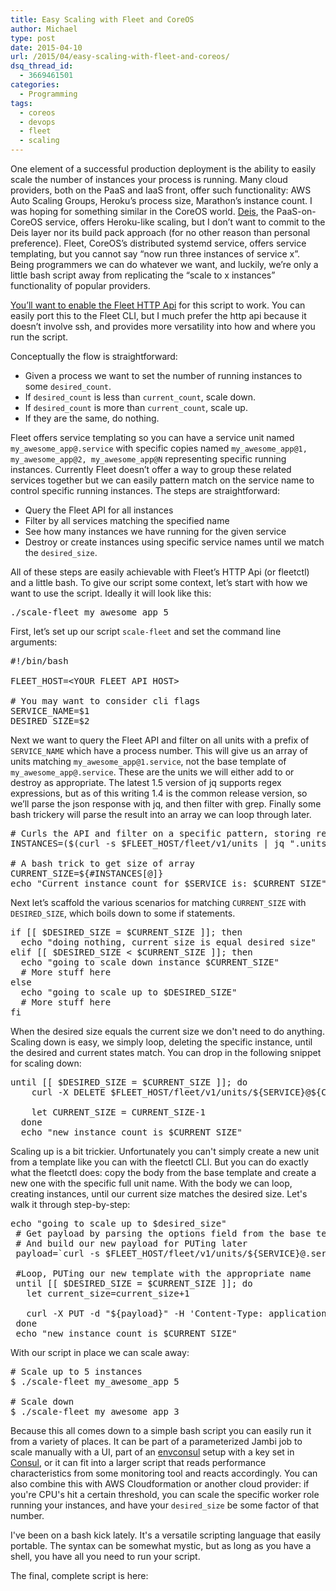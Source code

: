 ```yaml
---
title: Easy Scaling with Fleet and CoreOS
author: Michael
type: post
date: 2015-04-10
url: /2015/04/easy-scaling-with-fleet-and-coreos/
dsq_thread_id:
  - 3669461501
categories:
  - Programming
tags:
  - coreos
  - devops
  - fleet
  - scaling
---
```

One element of a successful production deployment is the ability to easily scale the number of instances your process is running. Many cloud providers, both on the PaaS and IaaS front, offer such functionality: AWS Auto Scaling Groups, Heroku&#8217;s process size, Marathon&#8217;s instance count. I was hoping for something similar in the CoreOS world. [Deis][1], the PaaS-on-CoreOS service, offers Heroku-like scaling, but I don&#8217;t want to commit to the Deis layer nor its build pack approach (for no other reason than personal preference). Fleet, CoreOS&#8217;s distributed systemd service, offers service templating, but you cannot say &#8220;now run three instances of service x&#8221;. Being programmers we can do whatever we want, and luckily, we&#8217;re only a little bash script away from replicating the &#8220;scale to x instances&#8221; functionality of popular providers.

[You&#8217;ll want to enable the Fleet HTTP Api][2] for this script to work. You can easily port this to the Fleet CLI, but I much prefer the http api because it doesn&#8217;t involve ssh, and provides more versatility into how and where you run the script.

Conceptually the flow is straightforward:

  * Given a process we want to set the number of running instances to some `desired_count`.
  * If `desired_count` is less than `current_count`, scale down.
  * If `desired_count` is more than `current_count`, scale up.
  * If they are the same, do nothing.

Fleet offers service templating so you can have a service unit named `my_awesome_app@.service` with specific copies named `my_awesome_app@1, my_awesome_app@2, my_awesome_app@N` representing specific running instances. Currently Fleet doesn&#8217;t offer a way to group these related services together but we can easily pattern match on the service name to control specific running instances. The steps are straightforward:

  * Query the Fleet API for all instances
  * Filter by all services matching the specified name
  * See how many instances we have running for the given service
  * Destroy or create instances using specific service names until we match the `desired_size`.

All of these steps are easily achievable with Fleet&#8217;s HTTP Api (or fleetctl) and a little bash. To give our script some context, let&#8217;s start with how we want to use the script. Ideally it will look like this:

<pre class="toolbar-overlay:false syntax bash">./scale-fleet my_awesome_app 5
</pre>

First, let&#8217;s set up our script `scale-fleet` and set the command line arguments:

<pre class="syntax bash">#!/bin/bash

FLEET_HOST=&lt;YOUR FLEET API HOST>

# You may want to consider cli flags 
SERVICE_NAME=$1
DESIRED_SIZE=$2
</pre>

Next we want to query the Fleet API and filter on all units with a prefix of `SERVICE_NAME` which have a process number. This will give us an array of units matching `my_awesome_app@1.service`, not the base template of `my_awesome_app@.service`. These are the units we will either add to or destroy as appropriate. The latest 1.5 version of jq supports regex expressions, but as of this writing 1.4 is the common release version, so we&#8217;ll parse the json response with jq, and then filter with grep. Finally some bash trickery will parse the result into an array we can loop through later.

<pre class="syntax bash"># Curls the API and filter on a specific pattern, storing results in an array
INSTANCES=($(curl -s $FLEET_HOST/fleet/v1/units | jq ".units[].name | select(startswith(\"$SERVICE@\"))" | grep '\w@\d\.service'))

# A bash trick to get size of array
CURRENT_SIZE=${#INSTANCES[@]}
echo "Current instance count for $SERVICE is: $CURRENT_SIZE"
</pre>

Next let&#8217;s scaffold the various scenarios for matching `CURRENT_SIZE` with `DESIRED_SIZE`, which boils down to some if statements.

<pre class="syntax bash">if [[ $DESIRED_SIZE = $CURRENT_SIZE ]]; then
  echo "doing nothing, current size is equal desired size"
elif [[ $DESIRED_SIZE &lt; $CURRENT_SIZE ]]; then
  echo "going to scale down instance $CURRENT_SIZE"
  # More stuff here
else 
  echo "going to scale up to $DESIRED_SIZE"
  # More stuff here
fi
</pre>

When the desired size equals the current size we don't need to do anything. Scaling down is easy, we simply loop, deleting the specific instance, until the desired and current states match. You can drop in the following snippet for scaling down:

<pre class="syntax bash">until [[ $DESIRED_SIZE = $CURRENT_SIZE ]]; do
    curl -X DELETE $FLEET_HOST/fleet/v1/units/${SERVICE}@${CURRENT_SIZE}.service

    let CURRENT_SIZE = CURRENT_SIZE-1
  done
  echo "new instance count is $CURRENT_SIZE"
</pre>

Scaling up is a bit trickier. Unfortunately you can't simply create a new unit from a template like you can with the fleetctl CLI. But you can do exactly what the fleetctl does: copy the body from the base template and create a new one with the specific full unit name. With the body we can loop, creating instances, until our current size matches the desired size. Let's walk it through step-by-step:

<pre class="syntax bash">echo "going to scale up to $desired_size"
 # Get payload by parsing the options field from the base template
 # And build our new payload for PUTing later
 payload=`curl -s $FLEET_HOST/fleet/v1/units/${SERVICE}@.service | jq '. | { "desiredState":"launched", "options": .options }'`

 #Loop, PUTing our new template with the appropriate name
 until [[ $DESIRED_SIZE = $CURRENT_SIZE ]]; do
   let current_size=current_size+1

   curl -X PUT -d "${payload}" -H 'Content-Type: application/json' $FLEET_HOST/fleet/v1/units/${SERVICE}@${CURRENT_SIZE}.service 
 done
 echo "new instance count is $CURRENT_SIZE"
</pre>

With our script in place we can scale away:

<pre class="syntax bash"># Scale up to 5 instances
$ ./scale-fleet my_awesome_app 5

# Scale down
$ ./scale-fleet my_awesome_app 3
</pre>

Because this all comes down to a simple bash script you can easily run it from a variety of places. It can be part of a parameterized Jambi job to scale manually with a UI, part of an [envconsul][3] setup with a key set in [Consul][4], or it can fit into a larger script that reads performance characteristics from some monitoring tool and reacts accordingly. You can also combine this with AWS Cloudformation or another cloud provider: if you're CPU's hit a certain threshold, you can scale the specific worker role running your instances, and have your `desired_size` be some factor of that number.

I've been on a bash kick lately. It's a versatile scripting language that easily portable. The syntax can be somewhat mystic, but as long as you have a shell, you have all you need to run your script.

The final, complete script is here:

 [1]: http://deis.io
 [2]: http://blog.michaelhamrah.com/2015/03/deploying-docker-containers-on-coreos-with-the-fleet-api/
 [3]: http://github.com/hashicorp/envconsul
 [4]: consul.io
